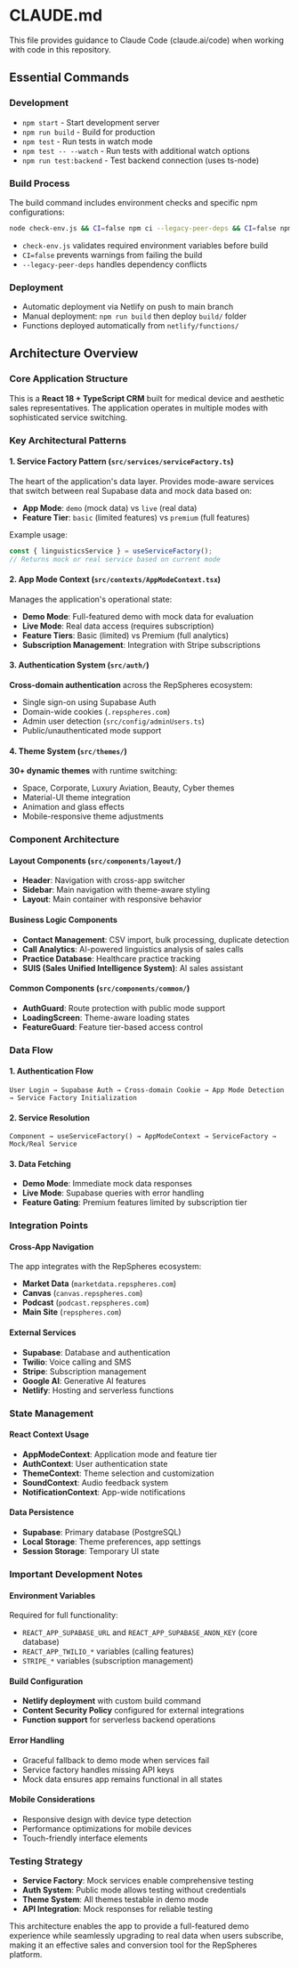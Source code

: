 # CLAUDE.md

This file provides guidance to Claude Code (claude.ai/code) when working with code in this repository.

## Essential Commands

### Development
- `npm start` - Start development server
- `npm run build` - Build for production  
- `npm test` - Run tests in watch mode
- `npm test -- --watch` - Run tests with additional watch options
- `npm run test:backend` - Test backend connection (uses ts-node)

### Build Process
The build command includes environment checks and specific npm configurations:
```bash
node check-env.js && CI=false npm ci --legacy-peer-deps && CI=false npm run build
```
- `check-env.js` validates required environment variables before build
- `CI=false` prevents warnings from failing the build
- `--legacy-peer-deps` handles dependency conflicts

### Deployment
- Automatic deployment via Netlify on push to main branch
- Manual deployment: `npm run build` then deploy `build/` folder
- Functions deployed automatically from `netlify/functions/`

## Architecture Overview

### Core Application Structure
This is a **React 18 + TypeScript CRM** built for medical device and aesthetic sales representatives. The application operates in multiple modes with sophisticated service switching.

### Key Architectural Patterns

#### 1. Service Factory Pattern (`src/services/serviceFactory.ts`)
The heart of the application's data layer. Provides mode-aware services that switch between real Supabase data and mock data based on:
- **App Mode**: `demo` (mock data) vs `live` (real data)  
- **Feature Tier**: `basic` (limited features) vs `premium` (full features)

Example usage:
```typescript
const { linguisticsService } = useServiceFactory();
// Returns mock or real service based on current mode
```

#### 2. App Mode Context (`src/contexts/AppModeContext.tsx`)
Manages the application's operational state:
- **Demo Mode**: Full-featured demo with mock data for evaluation
- **Live Mode**: Real data access (requires subscription)
- **Feature Tiers**: Basic (limited) vs Premium (full analytics)
- **Subscription Management**: Integration with Stripe subscriptions

#### 3. Authentication System (`src/auth/`)
**Cross-domain authentication** across the RepSpheres ecosystem:
- Single sign-on using Supabase Auth
- Domain-wide cookies (`.repspheres.com`)
- Admin user detection (`src/config/adminUsers.ts`)
- Public/unauthenticated mode support

#### 4. Theme System (`src/themes/`)
**30+ dynamic themes** with runtime switching:
- Space, Corporate, Luxury Aviation, Beauty, Cyber themes
- Material-UI theme integration
- Animation and glass effects
- Mobile-responsive theme adjustments

### Component Architecture

#### Layout Components (`src/components/layout/`)
- **Header**: Navigation with cross-app switcher
- **Sidebar**: Main navigation with theme-aware styling
- **Layout**: Main container with responsive behavior

#### Business Logic Components
- **Contact Management**: CSV import, bulk processing, duplicate detection
- **Call Analytics**: AI-powered linguistics analysis of sales calls
- **Practice Database**: Healthcare practice tracking
- **SUIS (Sales Unified Intelligence System)**: AI sales assistant

#### Common Components (`src/components/common/`)
- **AuthGuard**: Route protection with public mode support
- **LoadingScreen**: Theme-aware loading states
- **FeatureGuard**: Feature tier-based access control

### Data Flow

#### 1. Authentication Flow
```
User Login → Supabase Auth → Cross-domain Cookie → App Mode Detection → Service Factory Initialization
```

#### 2. Service Resolution
```
Component → useServiceFactory() → AppModeContext → ServiceFactory → Mock/Real Service
```

#### 3. Data Fetching
- **Demo Mode**: Immediate mock data responses
- **Live Mode**: Supabase queries with error handling
- **Feature Gating**: Premium features limited by subscription tier

### Integration Points

#### Cross-App Navigation
The app integrates with the RepSpheres ecosystem:
- **Market Data** (`marketdata.repspheres.com`)
- **Canvas** (`canvas.repspheres.com`) 
- **Podcast** (`podcast.repspheres.com`)
- **Main Site** (`repspheres.com`)

#### External Services
- **Supabase**: Database and authentication
- **Twilio**: Voice calling and SMS
- **Stripe**: Subscription management
- **Google AI**: Generative AI features
- **Netlify**: Hosting and serverless functions

### State Management

#### React Context Usage
- **AppModeContext**: Application mode and feature tier
- **AuthContext**: User authentication state
- **ThemeContext**: Theme selection and customization
- **SoundContext**: Audio feedback system
- **NotificationContext**: App-wide notifications

#### Data Persistence
- **Supabase**: Primary database (PostgreSQL)
- **Local Storage**: Theme preferences, app settings
- **Session Storage**: Temporary UI state

### Important Development Notes

#### Environment Variables
Required for full functionality:
- `REACT_APP_SUPABASE_URL` and `REACT_APP_SUPABASE_ANON_KEY` (core database)
- `REACT_APP_TWILIO_*` variables (calling features)
- `STRIPE_*` variables (subscription management)

#### Build Configuration
- **Netlify deployment** with custom build command
- **Content Security Policy** configured for external integrations
- **Function support** for serverless backend operations

#### Error Handling
- Graceful fallback to demo mode when services fail
- Service factory handles missing API keys
- Mock data ensures app remains functional in all states

#### Mobile Considerations
- Responsive design with device type detection
- Performance optimizations for mobile devices
- Touch-friendly interface elements

### Testing Strategy
- **Service Factory**: Mock services enable comprehensive testing
- **Auth System**: Public mode allows testing without credentials
- **Theme System**: All themes testable in demo mode
- **API Integration**: Mock responses for reliable testing

This architecture enables the app to provide a full-featured demo experience while seamlessly upgrading to real data when users subscribe, making it an effective sales and conversion tool for the RepSpheres platform.